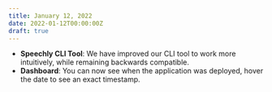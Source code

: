 ```yaml
---
title: January 12, 2022
date: 2022-01-12T00:00:00Z
draft: true
---
```

- **Speechly CLI Tool**: We have improved our CLI tool to work more intuitively, while remaining backwards compatible.
- **Dashboard**: You can now see when the application was deployed, hover the date to see an exact timestamp.